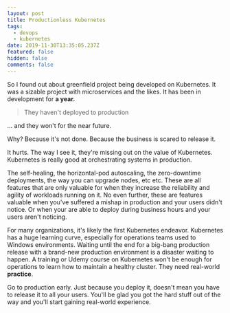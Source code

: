 ```yaml
---
layout: post
title: Productionless Kubernetes
tags: 
  - devops
  - kubernetes
date: 2019-11-30T13:35:05.237Z
featured: false
hidden: false
comments: false
---
```

So I found out about greenfield project being developed on Kubernetes. It was a sizable project with microservices and the likes. It has been in development for **a year.** 

<!--more-->

> They haven't deployed to production

... and they won't for the near future.

Why? Because it's not done. Because the business is scared to release it. 

It hurts. The way I see it, they're missing out on the value of Kubernetes.<br>
Kubernetes is really good at orchestrating systems in production.

The self-healing, the horizontal-pod autoscaling, the zero-downtime deployments, the way you can upgrade nodes, etc etc. These are all features that are only valuable for when they increase the reliability and agility of workloads running on it. No even further, these are features valuable when you've suffered a mishap in production and your users didn't notice. Or when your are able to deploy during business hours and your users aren't noticing. 

For many organizations, it's likely the first Kubernetes endeavor. Kubernetes has a huge learning curve, especially for operations teams used to Windows environments. Waiting until the end for a big-bang production release with a brand-new production environment is a disaster waiting to happen. A training or Udemy course on Kubernetes won't be enough for operations to learn how to maintain a healthy cluster. They need real-world **practice**.

Go to production early. Just because you deploy it, doesn't mean you have to release it to all your users. You'll be glad you got the hard stuff out of the way and you'll start gaining real-world experience.
